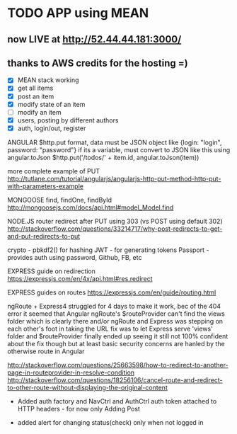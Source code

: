 # TODO APP using MEAN

## now LIVE at http://52.44.44.181:3000/
## thanks to AWS credits for the hosting =)

- [x] MEAN stack working
- [x] get all items
- [x] post an item 
- [x] modify state of an item
- [ ] modify an item
- [x] users, posting by different authors
- [x] auth, login/out, register

ANGULAR
$http.put format, data must be JSON object like {login: "login", password: "password"}
if its a variable, must convert to JSON like this using angular.toJson
$http.put('/todos/' + item.id, angular.toJson(item))

more complete example of PUT
http://tutlane.com/tutorial/angularjs/angularjs-http-put-method-http-put-with-parameters-example


MONGOOSE
find, findOne, findById
http://mongoosejs.com/docs/api.html#model_Model.find


NODE.JS
router redirect after PUT using 303 (vs POST using default 302)
http://stackoverflow.com/questions/33214717/why-post-redirects-to-get-and-put-redirects-to-put


crypto - pbkdf2() for hashing
JWT - for generating tokens
Passport - provides auth using password, Github, FB, etc


EXPRESS guide on redirection
https://expressjs.com/en/4x/api.html#res.redirect

EXPRESS guides on routes
https://expressjs.com/en/guide/routing.html


ngRoute + Express4
struggled for 4 days to make it work, bec of the 404 error
it seemed that Angular ngRoute's $routeProvider can't find the views folder which is clearly there
and/or ngRoute and Express was stepping on each other's foot in taking the URL
fix was to let Express serve 'views' folder and $routeProvider finally ended up seeing it 
still not 100% confident about the fix though but at least basic security concerns
are hanled by the otherwise route in Angular

http://stackoverflow.com/questions/25663598/how-to-redirect-to-another-page-in-routeprovider-in-resolve-condition
http://stackoverflow.com/questions/18256106/cancel-route-and-redirect-to-other-route-without-displaying-the-original-content


- Added auth factory and NavCtrl and AuthCtrl
auth token attached to HTTP headers - for now only Adding Post

- added alert for changing status(check) only when not logged in
